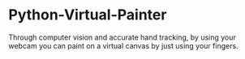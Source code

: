 # Python-Virtual-Painter
Through computer vision and accurate hand tracking, by using your webcam you can paint on a virtual canvas by just using your fingers.
